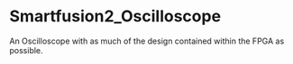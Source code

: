 # Smartfusion2_Oscilloscope
 An Oscilloscope with as much of the design contained within the FPGA as possible.
